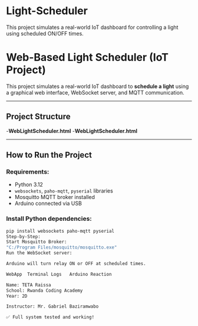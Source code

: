 # Light-Scheduler
This project simulates a real-world IoT dashboard for controlling a light using scheduled ON/OFF times.
# Web-Based Light Scheduler (IoT Project)

This project simulates a real-world IoT dashboard to **schedule a light** using a graphical web interface, WebSocket server, and MQTT communication.

---

## Project Structure

-**WebLightScheduler.html** -**WebLightScheduler.html**

---

## How to Run the Project

### Requirements:

- Python 3.12
- `websockets`, `paho-mqtt`, `pyserial` libraries
- Mosquitto MQTT broker installed
- Arduino connected via USB

### Install Python dependencies:

```bash
pip install websockets paho-mqtt pyserial
Step-by-Step:
Start Mosquitto Broker:
"C:/Program Files/mosquitto/mosquitto.exe"
Run the WebSocket server:

Arduino will turn relay ON or OFF at scheduled times.

WebApp	Terminal Logs	Arduino Reaction

Name: TETA Raissa
School: Rwanda Coding Academy
Year: 2D

Instructor: Mr. Gabriel Baziramwabo

✅ Full system tested and working!
```
